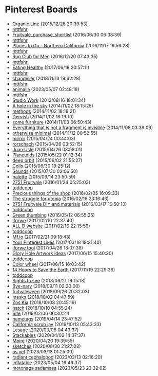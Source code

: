 # Pinterest Boards

<!-- Generated from Pinterest export on 2025-06-27T02:30:34.469Z -->
<!-- Total boards: 64 -->

- [Organic Line](https://www.pinterest.com/toddcoop/organic-line/) (2015/12/26 20:39:53)
- [mttfshr](https://www.pinterest.com/mttfshr/)
- [Fruitvale_purchase_shortlist](https://www.pinterest.com/toddcoop/fruitvale_purchase_shortlist/) (2016/06/30 06:38:39)
- [mttfshr](https://www.pinterest.com/mttfshr/)
- [Places to Go - Northern California](https://www.pinterest.com/toddcoop/places-to-go-northern-california/) (2016/11/17 19:56:28)
- [mttfshr](https://www.pinterest.com/mttfshr/)
- [Rug Club for Men](https://www.pinterest.com/toddcoop/rug-club-for-men/) (2016/12/20 07:43:35)
- [mttfshr](https://www.pinterest.com/mttfshr/)
- [Eating Healthy](https://www.pinterest.com/toddcoop/eating-healthy/) (2017/06/18 20:57:11)
- [mttfshr](https://www.pinterest.com/mttfshr/)
- [chandelier](https://www.pinterest.com/toddcoop/chandelier/) (2018/11/13 19:42:28)
- [mttfshr](https://www.pinterest.com/mttfshr/)
- [animalia](https://www.pinterest.com/toddcoop/animalia/) (2023/05/07 02:48:18)
- [mttfshr](https://www.pinterest.com/mttfshr/)
- [Studio Work](https://www.pinterest.com/mttfshr/studio-work/) (2012/08/16 18:01:34)
- [A hole in the sky](https://www.pinterest.com/mttfshr/a-hole-in-the-sky/) (2014/11/02 18:15:25)
- [methods](https://www.pinterest.com/mttfshr/methods/) (2014/11/02 18:18:21)
- [Dervish](https://www.pinterest.com/mttfshr/dervish/) (2014/11/02 18:19:10)
- [some furniture](https://www.pinterest.com/mttfshr/some-furniture/) (2014/11/03 06:50:43)
- [Everything that is not a fragment is invisible](https://www.pinterest.com/mttfshr/everything-that-is-not-a-fragment-is-invisible/) (2014/11/08 03:39:09)
- [otherwise minimal](https://www.pinterest.com/mttfshr/otherwise-minimal/) (2014/11/12 00:52:55)
- [mirror](https://www.pinterest.com/mttfshr/mirror/) (2015/04/24 00:44:03)
- [rorschach](https://www.pinterest.com/mttfshr/rorschach/) (2015/04/26 03:52:15)
- [Juan Usle](https://www.pinterest.com/mttfshr/juan-usle/) (2015/04/26 03:58:01)
- [Planetoids](https://www.pinterest.com/mttfshr/planetoids/) (2015/05/22 01:12:34)
- [deep orbit](https://www.pinterest.com/mttfshr/deep-orbit/) (2015/06/02 21:55:27)
- [Coils](https://www.pinterest.com/mttfshr/coils/) (2015/06/30 19:25:12)
- [Sounds](https://www.pinterest.com/mttfshr/sounds/) (2015/07/30 02:06:50)
- [palette](https://www.pinterest.com/mttfshr/palette/) (2015/09/14 23:50:59)
- [2751 Fruitvale](https://www.pinterest.com/mttfshr/2751-fruitvale/) (2016/01/24 05:25:03)
- [toddcoop](https://www.pinterest.com/toddcoop/)
- [Precious things of the shop](https://www.pinterest.com/mttfshr/precious-things-of-the-shop/) (2016/02/05 16:09:33)
- [The struggle for utopia](https://www.pinterest.com/mttfshr/the-struggle-for-utopia/) (2016/02/16 23:16:43)
- [2751 Fruitvale DIY and materials](https://www.pinterest.com/mttfshr/2751-fruitvale-diy-and-materials/) (2016/03/17 16:50:10)
- [toddcoop](https://www.pinterest.com/toddcoop/)
- [Green thumbing](https://www.pinterest.com/mttfshr/green-thumbing/) (2016/05/12 06:55:25)
- [iforwe](https://www.pinterest.com/mttfshr/iforwe/) (2017/02/10 22:37:40)
- [ALL D website](https://www.pinterest.com/mttfshr/all-d-website/) (2017/02/16 22:15:59)
- [toddcoop](https://www.pinterest.com/toddcoop/)
- [Mf.io](https://www.pinterest.com/mttfshr/mfio/) (2017/02/21 09:18:43)
- [Your Pinterest Likes](https://www.pinterest.com/mttfshr/your-pinterest-likes/) (2017/03/18 19:21:40)
- [iforwe tool](https://www.pinterest.com/mttfshr/iforwe-tool/) (2017/04/26 18:07:38)
- [Glory Hole Artwork ideas](https://www.pinterest.com/mttfshr/glory-hole-artwork-ideas/) (2017/06/15 15:40:30)
- [toddcoop](https://www.pinterest.com/toddcoop/)
- [Color wheel](https://www.pinterest.com/mttfshr/color-wheel/) (2017/06/15 16:03:42)
- [14 Hours to Save the Earth](https://www.pinterest.com/mttfshr/14-hours-to-save-the-earth/) (2017/11/19 22:29:36)
- [toddcoop](https://www.pinterest.com/toddcoop/)
- [Sights to see](https://www.pinterest.com/mttfshr/sights-to-see/) (2018/06/21 16:15:18)
- [Bye-nary](https://www.pinterest.com/mttfshr/bye-nary/) (2018/09/11 02:20:00)
- [fuitvaleween](https://www.pinterest.com/mttfshr/fuitvaleween/) (2018/09/26 20:32:03)
- [masks](https://www.pinterest.com/mttfshr/masks/) (2018/10/02 04:47:59)
- [Zos Kia](https://www.pinterest.com/mttfshr/zos-kia/) (2018/10/08 20:45:19)
- [hatch](https://www.pinterest.com/mttfshr/hatch/) (2018/10/10 04:55:24)
- [Site](https://www.pinterest.com/mttfshr/site/) (2019/02/06 06:30:21)
- [nametags](https://www.pinterest.com/mttfshr/nametags/) (2019/04/14 23:47:52)
- [California scrub jay](https://www.pinterest.com/mttfshr/california-scrub-jay/) (2019/10/13 05:43:33)
- [Lesage](https://www.pinterest.com/mttfshr/lesage/) (2020/03/08 04:43:37)
- [Stackables](https://www.pinterest.com/mttfshr/stackables/) (2020/04/02 14:37:37)
- [Moire](https://www.pinterest.com/mttfshr/moire/) (2020/04/20 19:39:55)
- [sketches](https://www.pinterest.com/mttfshr/sketches/) (2020/08/30 21:27:02)
- [as yet](https://www.pinterest.com/mttfshr/as-yet/) (2023/03/13 01:25:00)
- [radiant cephalopod](https://www.pinterest.com/mttfshr/radiant-cephalopod/) (2023/03/13 02:16:20)
- [inflatable](https://www.pinterest.com/mttfshr/inflatable/) (2023/05/04 16:49:37)
- [motonaga sadamasa](https://www.pinterest.com/mttfshr/motonaga-sadamasa/) (2023/05/23 23:32:02)
